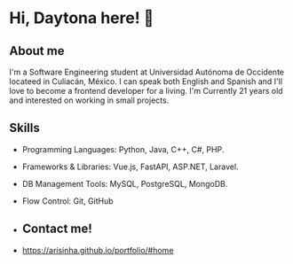 # Hi, Daytona here! 👋

## About me
I'm a Software Engineering student at Universidad Autónoma de Occidente locateed in Culiacán, México. I can speak both English and Spanish and I'll love to become a frontend developer for a living. I'm Currently 21 years old and interested on working in small projects.

## Skills
- Programming Languages: Python, Java, C++, C#, PHP.
- Frameworks & Libraries: Vue.js, FastAPI, ASP.NET, Laravel.
- DB Management Tools: MySQL, PostgreSQL, MongoDB.
- Flow Control: Git, GitHub

- ## Contact me!
- https://arisinha.github.io/portfolio/#home
